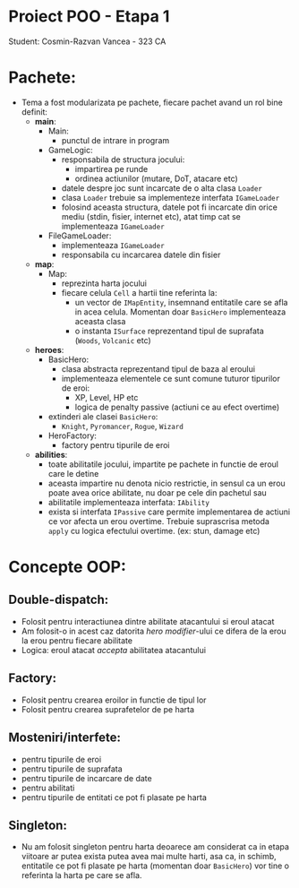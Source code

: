 Proiect POO - Etapa 1
=====================
Student: Cosmin-Razvan Vancea - 323 CA


# Pachete:

* Tema a fost modularizata pe pachete, fiecare pachet avand un rol bine definit:
  * **main**:
    - Main:
      - punctul de intrare in program
    - GameLogic:
      - responsabila de structura jocului:
        - impartirea pe runde
        - ordinea actiunilor (mutare, DoT, atacare etc)
      - datele despre joc sunt incarcate de o alta clasa `Loader`
      - clasa `Loader` trebuie sa implementeze interfata `IGameLoader`
      - folosind aceasta structura, datele pot fi incarcate din orice mediu
      (stdin, fisier, internet etc), atat timp cat se implementeaza `IGameLoader`
    - FileGameLoader:
      - implementeaza `IGameLoader`
      - responsabila cu incarcarea datele din fisier
  * **map**:
    - Map:
      - reprezinta harta jocului
      - fiecare celula `Cell` a hartii tine referinta la:
        - un vector de `IMapEntity`, insemnand entitatile care se afla in
        acea celula. Momentan doar `BasicHero` implementeaza aceasta clasa 
        - o instanta `ISurface` reprezentand tipul de suprafata (`Woods`,
        `Volcanic` etc)
  * **heroes**:
    - BasicHero:
      - clasa abstracta reprezentand tipul de baza al eroului
      - implementeaza elementele ce sunt comune tuturor tipurilor de eroi:
        - XP, Level, HP etc
        - logica de penalty passive (actiuni ce au efect overtime)
    - extinderi ale clasei `BasicHero`:
      - `Knight`, `Pyromancer`, `Rogue`, `Wizard`
    - HeroFactory:
      - factory pentru tipurile de eroi
  * **abilities**:
    - toate abilitatile jocului, impartite pe pachete in functie de eroul care
    le detine
    - aceasta impartire nu denota nicio restrictie, in sensul ca un erou poate
    avea orice abilitate, nu doar pe cele din pachetul sau
    - abilitatile implementeaza interfata: `IAbility`
    - exista si interfata `IPassive` care permite implementarea de actiuni
    ce vor afecta un erou overtime. Trebuie suprascrisa metoda `apply` cu
    logica efectului overtime. (ex: stun, damage etc)


# Concepte OOP: 

## Double-dispatch:
  * Folosit pentru interactiunea dintre abilitate atacantului si eroul atacat
  * Am folosit-o in acest caz datorita *hero modifier*-ului ce difera
  de la erou la erou pentru fiecare abilitate
  * Logica: eroul atacat *accepta* abilitatea atacantului

## Factory:
  * Folosit pentru crearea eroilor in functie de tipul lor
  * Folosit pentru crearea suprafetelor de pe harta

## Mosteniri/interfete:
  * pentru tipurile de eroi
  * pentru tipurile de suprafata
  * pentru tipurile de incarcare de date
  * pentru abilitati
  * pentru tipurile de entitati ce pot fi plasate pe harta

## Singleton:
  * Nu am folosit singleton pentru harta deoarece am considerat ca in etapa
  viitoare ar putea exista putea avea mai multe harti, asa ca, in schimb,
  entitatile ce pot fi plasate pe harta (momentan doar `BasicHero`) vor tine
  o referinta la harta pe care se afla.
